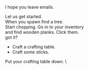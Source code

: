I hope you leave emails.

Let us get started.  \
When you spawn find a tree.  \
Start chopping. Go in to your inventory  \
and find wooden planks.  Click them.  \
got it?

* Craft a crafting table.
* Craft some sticks.

Put your crafting table down.  \

